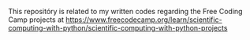 This repositóry is related to my written codes regarding the Free Coding Camp projects at
https://www.freecodecamp.org/learn/scientific-computing-with-python/scientific-computing-with-python-projects
